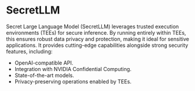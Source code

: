 # SecretLLM

Secret Large Language Model (SecretLLM) leverages trusted execution environments (TEEs) for secure inference. By running entirely within TEEs, this ensures robust data privacy and protection, making it ideal for sensitive applications. It provides cutting-edge capabilities alongside strong security features, including:

- OpenAI-compatible API.
- Integration with NVIDIA Confidential Computing.
- State-of-the-art models.
- Privacy-preserving operations enabled by TEEs.
